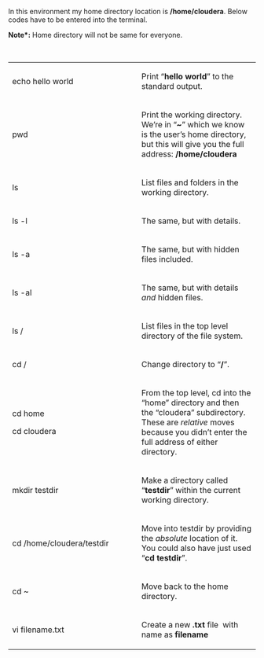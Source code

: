 <p>In this environment my home directory location is&nbsp;<strong>/home/cloudera</strong>. Below codes have to be entered into the terminal.</p>
<p><strong>Note*:</strong> Home directory will not be same for everyone.&nbsp;</p>
<p>&nbsp;</p>
<table>
<tbody>
<tr>
<td width="312">
<p>echo hello world</p>
</td>
<td width="312">
<p>Print &ldquo;<strong>hello world</strong>&rdquo; to the standard output.</p>
</td>
</tr>
<tr>
<td width="312">
<p>pwd</p>
</td>
<td width="312">
<p>Print the working directory.&nbsp; We&rsquo;re in &ldquo;<strong>~</strong>&rdquo; which we know is the user&rsquo;s home directory, but this will give you the full address: <strong>/home/cloudera</strong></p>
</td>
</tr>
<tr>
<td width="312">
<p>ls</p>
</td>
<td width="312">
<p>List files and folders in the working directory.</p>
</td>
</tr>
<tr>
<td width="312">
<p>ls -l</p>
</td>
<td width="312">
<p>The same, but with details.</p>
</td>
</tr>
<tr>
<td width="312">
<p>ls -a</p>
</td>
<td width="312">
<p>The same, but with hidden files included.</p>
</td>
</tr>
<tr>
<td width="312">
<p>ls -al</p>
</td>
<td width="312">
<p>The same, but with details <em>and</em> hidden files.</p>
</td>
</tr>
<tr>
<td width="312">
<p>ls /</p>
</td>
<td width="312">
<p>List files in the top level directory of the file system.</p>
</td>
</tr>
<tr>
<td width="312">
<p>cd /</p>
</td>
<td width="312">
<p>Change directory to &ldquo;<strong>/</strong>&rdquo;.</p>
</td>
</tr>
<tr>
<td width="312">
<p>cd home</p>
<p>cd cloudera</p>
</td>
<td width="312">
<p>From the top level, cd into the &ldquo;home&rdquo; directory and then the &ldquo;cloudera&rdquo; subdirectory.&nbsp; These are <em>relative</em> moves because you didn&rsquo;t enter the full address of either directory.</p>
</td>
</tr>
<tr>
<td width="312">
<p>mkdir testdir</p>
</td>
<td width="312">
<p>Make a directory called &ldquo;<strong>testdir</strong>&rdquo; within the current working directory.</p>
</td>
</tr>
<tr>
<td width="312">
<p>cd /home/cloudera/testdir</p>
</td>
<td width="312">
<p>Move into testdir by providing the <em>absolute</em> location of it.&nbsp; You could also have just used &ldquo;<strong>cd testdir</strong>&rdquo;.</p>
</td>
</tr>
<tr>
<td width="312">
<p>cd ~</p>
</td>
<td width="312">
<p>Move back to the home directory.</p>
</td>
</tr>
<tr>
<td width="312">
<p>vi filename.txt</p>
</td>
<td width="312">
<p>Create a new <strong>.txt</strong> file&nbsp; with name as <strong>filename</strong>&nbsp;</p>
</td>
</tr>
</tbody>
</table>
